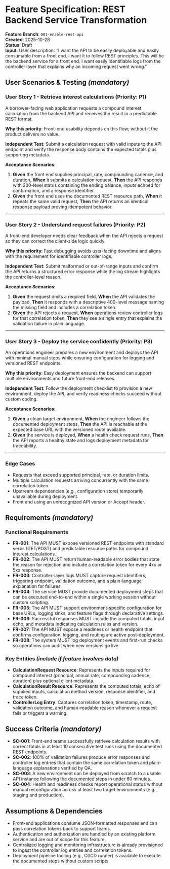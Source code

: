 # Feature Specification: REST Backend Service Transformation

**Feature Branch**: `001-enable-rest-api`  
**Created**: 2025-10-28  
**Status**: Draft  
**Input**: User description: "I want the API to be easily deployable and easily consumable from a front end. I want it to follow REST principles. This will be the backend service for a front end. I want easily identifiable logs from the controller layer that explains why an incoming request went wrong."

## User Scenarios & Testing *(mandatory)*

### User Story 1 - Retrieve interest calculations (Priority: P1)

A borrower-facing web application requests a compound interest calculation from the backend API and receives the result in a predictable REST format.

**Why this priority**: Front-end usability depends on this flow; without it the product delivers no value.

**Independent Test**: Submit a calculation request with valid inputs to the API endpoint and verify the response body contains the expected totals plus supporting metadata.

**Acceptance Scenarios**:

1. **Given** the front end supplies principal, rate, compounding cadence, and duration, **When** it submits a calculation request, **Then** the API responds with 200-level status containing the ending balance, inputs echoed for confirmation, and a response identifier.
2. **Given** the front end uses the documented REST resource path, **When** it repeats the same valid request, **Then** the API returns an identical response payload proving idempotent behavior.

---

### User Story 2 - Understand request failures (Priority: P2)

A front-end developer needs clear feedback when the API rejects a request so they can correct the client-side logic quickly.

**Why this priority**: Fast debugging avoids user-facing downtime and aligns with the requirement for identifiable controller logs.

**Independent Test**: Submit malformed or out-of-range inputs and confirm the API returns a structured error response while the log stream highlights the controller-level reason.

**Acceptance Scenarios**:

1. **Given** the request omits a required field, **When** the API validates the payload, **Then** it responds with a descriptive 400-level message naming the missing field and includes a correlation token.
2. **Given** the API rejects a request, **When** operations review controller logs for that correlation token, **Then** they see a single entry that explains the validation failure in plain language.

---

### User Story 3 - Deploy the service confidently (Priority: P3)

An operations engineer prepares a new environment and deploys the API with minimal manual steps while ensuring configuration for logging and versioned REST endpoints.

**Why this priority**: Easy deployment ensures the backend can support multiple environments and future front-end releases.

**Independent Test**: Follow the deployment checklist to provision a new environment, deploy the API, and verify readiness checks succeed without custom coding.

**Acceptance Scenarios**:

1. **Given** a clean target environment, **When** the engineer follows the documented deployment steps, **Then** the API is reachable at the expected base URL with the versioned route available.
2. **Given** the service is deployed, **When** a health check request runs, **Then** the API reports a healthy state and logs deployment metadata for traceability.

---

### Edge Cases

- Requests that exceed supported principal, rate, or duration limits.
- Multiple calculation requests arriving concurrently with the same correlation token.
- Upstream dependencies (e.g., configuration store) temporarily unavailable during deployment.
- Front end using an unrecognized API version or Accept header.

## Requirements *(mandatory)*

### Functional Requirements

- **FR-001**: The API MUST expose versioned REST endpoints with standard verbs (GET/POST) and predictable resource paths for compound interest calculations.
- **FR-002**: The API MUST return human-readable error bodies that state the reason for rejection and include a correlation token for every 4xx or 5xx response.
- **FR-003**: Controller-layer logs MUST capture request identifiers, triggering endpoint, validation outcome, and a plain-language explanation for failures.
- **FR-004**: The service MUST provide documented deployment steps that can be executed end-to-end within a single working session without custom scripting.
- **FR-005**: The API MUST support environment-specific configuration for base URLs, logging sinks, and feature flags through declarative settings.
- **FR-006**: Successful responses MUST include the computed totals, input echo, and metadata indicating calculation rules and version.
- **FR-007**: The API MUST expose a readiness or health endpoint that confirms configuration, logging, and routing are active post-deployment.
- **FR-008**: The system MUST log deployment events and first-run checks so operations can audit when new versions go live.

### Key Entities *(include if feature involves data)*

- **CalculationRequest Resource**: Represents the inputs required for compound interest (principal, annual rate, compounding cadence, duration) plus optional client metadata.
- **CalculationResult Resource**: Represents the computed totals, echo of supplied inputs, calculation method version, response identifier, and trace token.
- **ControllerLog Entry**: Captures correlation token, timestamp, route, validation outcome, and human-readable reason whenever a request fails or triggers a warning.

## Success Criteria *(mandatory)*

- **SC-001**: Front-end teams successfully retrieve calculation results with correct totals in at least 10 consecutive test runs using the documented REST endpoints.
- **SC-002**: 100% of validation failures produce error responses and controller log entries that contain the same correlation token and plain-language explanations verified by QA.
- **SC-003**: A new environment can be deployed from scratch to a usable API instance following the documented steps in under 60 minutes.
- **SC-004**: Health and readiness checks report operational status without manual reconfiguration across at least two target environments (e.g., staging and production).

## Assumptions & Dependencies

- Front-end applications consume JSON-formatted responses and can pass correlation tokens back to support teams.
- Authentication and authorization are handled by an existing platform service and are out of scope for this feature.
- Centralized logging and monitoring infrastructure is already provisioned to ingest the controller log entries and correlation tokens.
- Deployment pipeline tooling (e.g., CI/CD runner) is available to execute the documented steps without custom scripts.
